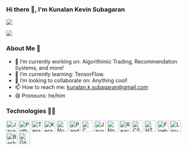 ### Hi there 👋, I'm Kunalan Kevin Subagaran

<!-- [![](https://img.shields.io/badge/🌐website-gray?&style=for-the-badge)](https://google.ca) -->
[![](https://img.shields.io/badge/linkedin-%230077B5.svg?&style=for-the-badge&logo=linkedin&logoColor=white)](https://www.linkedin.com/in/kevin-s-a76b741b0/)


<div>
<a href="">
  <img align="center" src="https://github-readme-stats.vercel.app/api?username=KnlnKS&count_private=true,contribs&show_icons=false&theme=vue&hide_border=true" />
</a>
</div>

### About Me 👦

- 🔭 I’m currently working on: Algorithimic Trading, Recommendation Systems, and more!
- 🌱 I’m currently learning: TensorFlow.
- 👯 I’m looking to collaborate on: Anything cool!
- 📫 How to reach me: kunalan.k.subagaran@gmail.com
- 😄 Pronouns: he/him


### Technologies 👨‍💻

<a href="https://www.java.com/en/"><img alt="Java" src='https://simpleicons.org/icons/java.svg' width='30'/></a>
<a href="https://www.python.org/"><img alt="Python" src='https://simpleicons.org/icons/python.svg' width='30'/></a>
<a href="https://www.tensorflow.org/"><img alt="TensorFlow" src='https://simpleicons.org/icons/tensorflow.svg' width='30'/></a>
<a href="https://keras.io/"><img alt="Keras" src='https://simpleicons.org/icons/keras.svg' width='30'/></a>
<a href="https://numpy.org/"><img alt="NumPy" src='https://simpleicons.org/icons/numpy.svg' width='30'/></a>
<a href="https://pandas.pydata.org/"><img alt="Pandas" src='https://simpleicons.org/icons/pandas.svg' width='30'/></a>
<a href="https://en.wikipedia.org/wiki/C_(programming_language)"><img alt="C (programming language)" src='https://simpleicons.org/icons/c.svg' width='30'/></a>
<a href="https://en.wikipedia.org/wiki/JavaScript"><img alt="JavaScript" src='https://simpleicons.org/icons/javascript.svg' width='30'/></a>
<a href="https://nodejs.org/en/"><img alt="Node.js" src='https://simpleicons.org/icons/node-dot-js.svg' width='30'/></a>
<a href="https://reactjs.org/"><img alt="React" src='https://simpleicons.org/icons/react.svg' width='30'/></a>
<a href="https://en.wikipedia.org/wiki/CSS"><img alt="CSS" src='https://simpleicons.org/icons/css3.svg' width='30'/></a>
<a href="https://en.wikipedia.org/wiki/HTML5/"><img alt="HTML" src='https://simpleicons.org/icons/html5.svg' width='30'/></a>
<a href="https://firebase.google.com/"><img alt="Firebase" src='https://simpleicons.org/icons/firebase.svg' width='30'/></a>
<a href="https://www.linux.org/"><img alt="Linux" src='https://simpleicons.org/icons/linux.svg' width='30'/></a>
<a href="https://www.gnu.org/software/bash/"><img alt="Bash" src='https://simpleicons.org/icons/gnubash.svg' width='30'/></a>
<a href="https://git-scm.com/"><img alt="Git" src='https://simpleicons.org/icons/git.svg' width='30'/></a>
                               




<!--
**KnlnKS/KnlnKS** is a ✨ _special_ ✨ repository because its `README.md` (this file) appears on your GitHub profile.
-->
